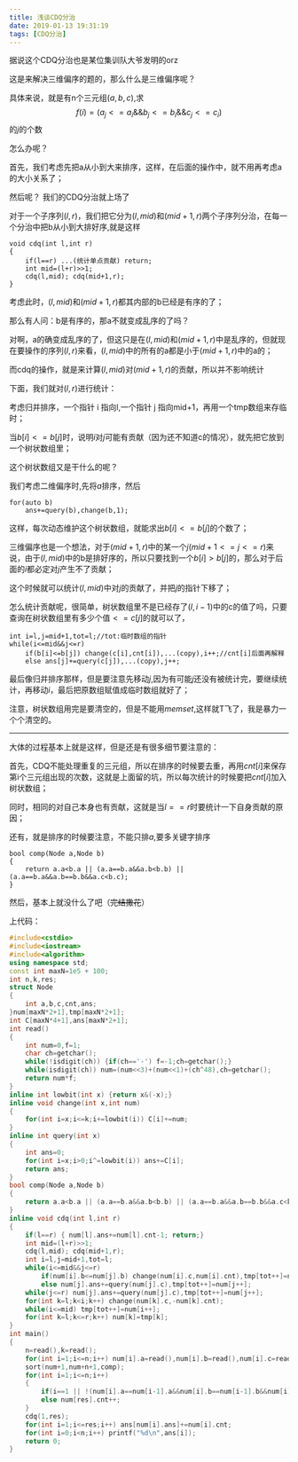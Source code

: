```yaml
---
title: 浅谈CDQ分治
date: 2019-01-13 19:31:19
tags: [CDQ分治]
---
```


据说这个CDQ分治也是某位集训队大爷发明的orz

这是来解决三维偏序的题的，那么什么是三维偏序呢？

具体来说，就是有n个三元组$(a,b,c)$,求
$$
f(i)=(a_j<=a_i \&\&b_j<=b_i\&\&c_j<=c_i)
$$
的$j$的个数

怎么办呢？

<!--more-->

首先，我们考虑先把a从小到大来排序，这样，在后面的操作中，就不用再考虑a的大小关系了；

然后呢？ 我们的CDQ分治就上场了

对于一个子序列$(l,r)$，我们把它分为$(l,mid)$和$(mid+1,r)$两个子序列分治，在每一个分治中把b从小到大排好序,就是这样

```
void cdq(int l,int r)
{
	if(l==r) ...(统计单点贡献) return;
    int mid=(l+r)>>1;
    cdq(l,mid); cdq(mid+1,r);
}
```
考虑此时，$(l,mid)$和$(mid+1,r)$都其内部的b已经是有序的了；

那么有人问：b是有序的，那a不就变成乱序的了吗？

对啊，a的确变成乱序的了，但这只是在$(l,mid)$和$(mid+1,r)$中是乱序的，但就现在要操作的序列$(l,r)$来看，$(l,mid)$中的所有的a都是小于$(mid+1,r)$中的a的；

而cdq的操作，就是来计算$(l,mid)$对$(mid+1,r)$的贡献，所以并不影响统计

下面，我们就对$(l,r)$进行统计：

考虑归并排序，一个指针 i 指向l,一个指针 j 指向mid+1，再用一个tmp数组来存临时；

当$b[i]<=b[j]$时，说明$i$对$j$可能有贡献（因为还不知道c的情况），就先把它放到一个树状数组里；

这个树状数组又是干什么的呢？

我们考虑二维偏序时,先将$a$排序，然后
```
for(auto b)
	ans+=query(b),change(b,1);
```

这样，每次动态维护这个树状数组，就能求出$b[i]<=b[j]$的个数了；

三维偏序也是一个想法，对于$(mid+1,r)$中的某一个$j(mid+1<=j<=r)$来说，由于$(l,mid)$中的b是排好序的，所以只要找到一个$b[i]>b[j]$的，那么对于后面的$i$都必定对$j$产生不了贡献；

这个时候就可以统计$(l,mid)$中对$j$的贡献了，并把$j$的指针下移了；

怎么统计贡献呢，很简单，树状数组里不是已经存了$(l,i-1)$中的c的值了吗，只要查询在树状数组里有多少个值$<=c[j]$的就可以了，

```
int i=l,j=mid+1,tot=l;//tot:临时数组的指针
while(i<=mid&&j<=r)
	if(b[i]<=b[j]) change(c[i],cnt[i]),...(copy),i++;//cnt[i]后面再解释
    else ans[j]+=query(c[j]),...(copy),j++;
```

最后像归并排序那样，但是要注意先移动$j$,因为有可能$j$还没有被统计完，要继续统计，再移动$i$，最后把原数组赋值成临时数组就好了；

注意，树状数组用完是要清空的，但是不能用$memset$,这样就T飞了，我是暴力一个个清空的。



------------

大体的过程基本上就是这样，但是还是有很多细节要注意的：

首先，CDQ不能处理重复的三元组，所以在排序的时候要去重，再用$cnt[i]$来保存第i个三元组出现的次数，这就是上面留的坑，所以每次统计的时候要把$cnt[i]$加入树状数组；

同时，相同的对自己本身也有贡献，这就是当$l==r$时要统计一下自身贡献的原因；

还有，就是排序的时候要注意，不能只排$a$,要多关键字排序

```
bool comp(Node a,Node b)
{
	return a.a<b.a || (a.a==b.a&&a.b<b.b) || (a.a==b.a&&a.b==b.b&&a.c<b.c);
}
```
然后，基本上就没什么了吧（~~完结撒花~~）

上代码：

```c++
#include<cstdio>
#include<iostream>
#include<algorithm>
using namespace std;
const int maxN=1e5 + 100;
int n,k,res;
struct Node
{
	int a,b,c,cnt,ans;
}num[maxN*2+1],tmp[maxN*2+1];
int C[maxN*4+1],ans[maxN*2+1];
int read()
{
	int num=0,f=1;
	char ch=getchar();
	while(!isdigit(ch)) {if(ch=='-') f=-1;ch=getchar();}
	while(isdigit(ch)) num=(num<<3)+(num<<1)+(ch^48),ch=getchar();
	return num*f;
}
inline int lowbit(int x) {return x&(-x);}
inline void change(int x,int num)
{
	for(int i=x;i<=k;i+=lowbit(i)) C[i]+=num;
}
inline int query(int x)
{
	int ans=0;
	for(int i=x;i>0;i^=lowbit(i)) ans+=C[i];
	return ans;
}
bool comp(Node a,Node b)
{
	return a.a<b.a || (a.a==b.a&&a.b<b.b) || (a.a==b.a&&a.b==b.b&&a.c<b.c);
}
inline void cdq(int l,int r)
{
	if(l==r) { num[l].ans+=num[l].cnt-1; return;}
	int mid=(l+r)>>1;
	cdq(l,mid); cdq(mid+1,r);
	int i=l,j=mid+1,tot=l;
	while(i<=mid&&j<=r)
		if(num[i].b<=num[j].b) change(num[i].c,num[i].cnt),tmp[tot++]=num[i++];
		else num[j].ans+=query(num[j].c),tmp[tot++]=num[j++];
	while(j<=r) num[j].ans+=query(num[j].c),tmp[tot++]=num[j++];
	for(int k=l;k<i;k++) change(num[k].c,-num[k].cnt);
	while(i<=mid) tmp[tot++]=num[i++];
	for(int k=l;k<=r;k++) num[k]=tmp[k];
}
int main()
{
	n=read(),k=read();
	for(int i=1;i<=n;i++) num[i].a=read(),num[i].b=read(),num[i].c=read(),num[i].cnt=1;
	sort(num+1,num+n+1,comp);
	for(int i=1;i<=n;i++)
	{
		if(i==1 || !(num[i].a==num[i-1].a&&num[i].b==num[i-1].b&&num[i].c==num[i-1].c)) num[++res]=num[i];
		else num[res].cnt++;
	}
	cdq(1,res);
	for(int i=1;i<=res;i++) ans[num[i].ans]+=num[i].cnt;
	for(int i=0;i<n;i++) printf("%d\n",ans[i]);
	return 0;
}
```